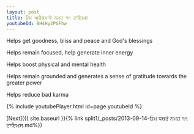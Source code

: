 ```yaml
---
layout: post
title: ਓਮ ਅਜੈਕਪਾਧੇ ਨਮਹ ੧੧ ਟਾਇਮਸ
youtubeId: BH4Hy2PGFhw
---
```

 
 
Helps get goodness, bliss and peace and God's blessings
 
Helps remain focused, help generate inner energy 
 
Helps boost physical and mental health 
 
Helps remain grounded and generates a sense of gratitude towards the greater power 
 
Helps reduce bad karma
 
 
 
 


{% include youtubePlayer.html id=page.youtubeId %}
 
[Next]({{ site.baseurl }}{% link  split1/_posts/2013-09-14-ਓਮ ਧਥਰੇ ਨਮਹ ੧੧ ਟਾਇਮਸ.md%})
 
